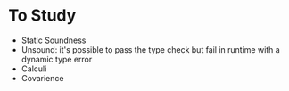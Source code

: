 # To Study

- Static Soundness
- Unsound: it's possible to pass the type check but fail in runtime with a dynamic type error
- Calculi
- Covarience
